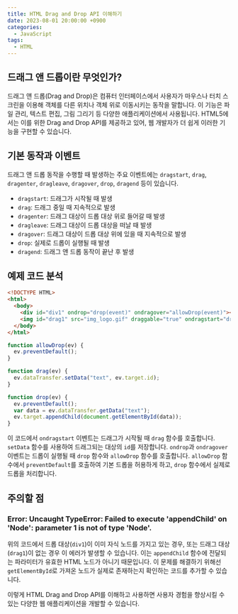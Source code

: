 ```yaml
---
title: HTML Drag and Drop API 이해하기
date: 2023-08-01 20:00:00 +0900
categories:
  - JavaScript
tags:
  - HTML
---
```


## 드래그 앤 드롭이란 무엇인가?

드래그 앤 드롭(Drag and Drop)은 컴퓨터 인터페이스에서 사용자가 마우스나 터치 스크린을 이용해 객체를 다른 위치나 객체 위로 이동시키는 동작을 말합니다. 이 기능은 파일 관리, 텍스트 편집, 그림 그리기 등 다양한 애플리케이션에서 사용됩니다. HTML5에서는 이를 위한 Drag and Drop API를 제공하고 있어, 웹 개발자가 더 쉽게 이러한 기능을 구현할 수 있습니다.

## 기본 동작과 이벤트

드래그 앤 드롭 동작을 수행할 때 발생하는 주요 이벤트에는 `dragstart`, `drag`, `dragenter`, `dragleave`, `dragover`, `drop`, `dragend` 등이 있습니다. 

- `dragstart`: 드래그가 시작될 때 발생
- `drag`: 드래그 중일 때 지속적으로 발생
- `dragenter`: 드래그 대상이 드롭 대상 위로 들어갈 때 발생
- `dragleave`: 드래그 대상이 드롭 대상을 떠날 때 발생
- `dragover`: 드래그 대상이 드롭 대상 위에 있을 때 지속적으로 발생
- `drop`: 실제로 드롭이 실행될 때 발생
- `dragend`: 드래그 앤 드롭 동작이 끝난 후 발생

## 예제 코드 분석

```html
<!DOCTYPE HTML>
<html>
  <body>
    <div id="div1" ondrop="drop(event)" ondragover="allowDrop(event)"></div>
    <img id="drag1" src="img_logo.gif" draggable="true" ondragstart="drag(event)">
  </body>
</html>
```

```javascript
function allowDrop(ev) {
  ev.preventDefault();
}

function drag(ev) {
  ev.dataTransfer.setData("text", ev.target.id);
}

function drop(ev) {
  ev.preventDefault();
  var data = ev.dataTransfer.getData("text");
  ev.target.appendChild(document.getElementById(data));
}
```

이 코드에서 `ondragstart` 이벤트는 드래그가 시작될 때 `drag` 함수를 호출합니다. `setData` 함수를 사용하여 드래그되는 대상의 `id`를 저장합니다. `ondrop`과 `ondragover` 이벤트는 드롭이 실행될 때 `drop` 함수와 `allowDrop` 함수를 호출합니다. `allowDrop` 함수에서 `preventDefault`를 호출하여 기본 드롭을 허용하게 하고, `drop` 함수에서 실제로 드롭을 처리합니다.

## 주의할 점

### Error: Uncaught TypeError: Failed to execute 'appendChild' on 'Node': parameter 1 is not of type 'Node'.

위의 코드에서 드롭 대상(`div1`)이 이미 자식 노드를 가지고 있는 경우, 또는 드래그 대상(`drag1`)이 없는 경우 이 에러가 발생할 수 있습니다. 이는 `appendChild` 함수에 전달되는 파라미터가 유효한 HTML 노드가 아니기 때문입니다. 이 문제를 해결하기 위해선 `getElementById`로 가져온 노드가 실제로 존재하는지 확인하는 코드를 추가할 수 있습니다.

이렇게 HTML Drag and Drop API를 이해하고 사용하면 사용자 경험을 향상시킬 수 있는 다양한 웹 애플리케이션을 개발할 수 있습니다.